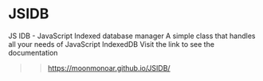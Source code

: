 # JSIDB
JS IDB - JavaScript Indexed database manager
A simple class that handles all your needs of JavaScript IndexedDB
Visit the link to see the documentation
>> https://moonmonoar.github.io/JSIDB/
